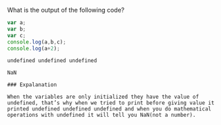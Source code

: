 What is the output of the following code?

```javascript
var a;
var b;
var c;
console.log(a,b,c);
console.log(a+2);
```

```solution
undefined undefined undefined 

NaN

### Expalanation

When the variables are only initialized they have the value of undefined, that’s why when we tried to print before giving value it printed undefined undefined undefined and when you do mathematical operations with undefined it will tell you NaN(not a number).

```
